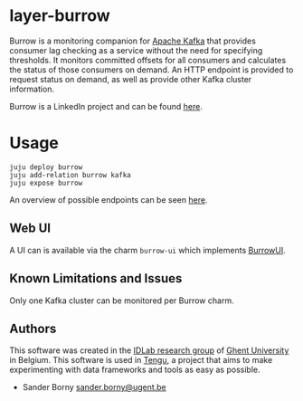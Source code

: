 # layer-burrow
Burrow is a monitoring companion for [Apache Kafka](https://jujucharms.com/kafka) that provides consumer lag checking as a service without the need for specifying thresholds. It monitors committed offsets for all consumers and calculates the status of those consumers on demand. An HTTP endpoint is provided to request status on demand, as well as provide other Kafka cluster information.

Burrow is a LinkedIn project and can be found [here](https://github.com/linkedin/Burrow).

# Usage
```
juju deploy burrow
juju add-relation burrow kafka
juju expose burrow
```
An overview of possible endpoints can be seen [here](https://github.com/linkedin/Burrow/wiki/HTTP-Endpoint).

## Web UI
A UI can is available via the charm `burrow-ui` which implements [BurrowUI](https://github.com/GeneralMills/BurrowUI).

## Known Limitations and Issues
Only one Kafka cluster can be monitored per Burrow charm.

## Authors

This software was created in the [IDLab research group](https://www.ugent.be/ea/idlab) of [Ghent University](https://www.ugent.be) in Belgium. This software is used in [Tengu](https://tengu.io), a project that aims to make experimenting with data frameworks and tools as easy as possible.

 - Sander Borny <sander.borny@ugent.be>

